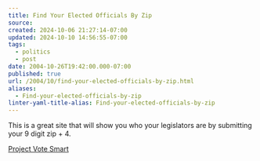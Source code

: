 ```yaml
---
title: Find Your Elected Officials By Zip
source: 
created: 2024-10-06 21:27:14-07:00
updated: 2024-10-10 14:56:55-07:00
tags:
  - politics
  - post
date: 2004-10-26T19:42:00.000-07:00
published: true
url: /2004/10/find-your-elected-officials-by-zip.html
aliases:
  - Find-your-elected-officials-by-zip
linter-yaml-title-alias: Find-your-elected-officials-by-zip
---
```



This is a great site that will show you who your legislators are by submitting your 9 digit zip + 4.  
  
[Project Vote Smart](http://www.vote-smart.org/ "Project Vote Smart -")